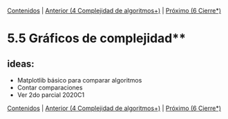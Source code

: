[Contenidos](../Contenidos.md) \| [Anterior (4 Complejidad de algoritmos+)](05_Complejidad.md) \| [Próximo (6 Cierre*)](08_Cierre.md)

# 5.5 Gráficos de complejidad**

## ideas:

- Matplotlib básico para comparar algoritmos
- Contar comparaciones
- Ver 2do parcial 2020C1





[Contenidos](../Contenidos.md) \| [Anterior (4 Complejidad de algoritmos+)](05_Complejidad.md) \| [Próximo (6 Cierre*)](08_Cierre.md)

